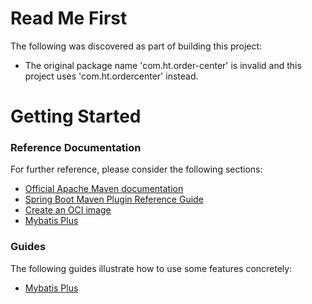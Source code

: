 # Read Me First
The following was discovered as part of building this project:

* The original package name 'com.ht.order-center' is invalid and this project uses 'com.ht.ordercenter' instead.

# Getting Started

### Reference Documentation
For further reference, please consider the following sections:

* [Official Apache Maven documentation](https://maven.apache.org/guides/index.html)
* [Spring Boot Maven Plugin Reference Guide](https://docs.spring.io/spring-boot/docs/2.3.8.RELEASE/maven-plugin/reference/html/)
* [Create an OCI image](https://docs.spring.io/spring-boot/docs/2.3.8.RELEASE/maven-plugin/reference/html/#build-image)
* [Mybatis Plus](https://mybatis.plus/)

### Guides
The following guides illustrate how to use some features concretely:

* [Mybatis Plus](https://mp.baomidou.com/guide/quick-start.html)

